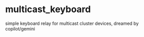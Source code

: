 # multicast_keyboard
simple keyboard relay for multicast cluster devices, dreamed by copilot/gemini
